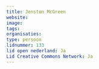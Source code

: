 ```yaml
---
title: Jenston McGreen
website: 
image: 
tags:
organisaties:
type: persoon
lidnummer: 133
lid open nederland: Ja
Lid Creative Commons Network: Ja
---
```


